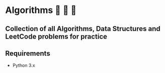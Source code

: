 # Algorithms 🌟 🌟 🌟

## Collection of all Algorithms, Data Structures and LeetCode problems for practice

## Requirements

- Python 3.x
